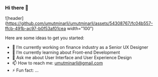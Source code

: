 ### Hi there 👋

![header](https://github.com/umutminarli/umutminarli/assets/54308767/fc04b557-ffcb-491b-ac97-b0f53af01cea width="100")


Here are some ideas to get you started:

- 🔭 I’m currently working on finance industry as a Senior UX Designer
- 🌱 I’m currently learning about Front-end Development
- 💬 Ask me about User Interface and User Experience Design
- 📫 How to reach me: umutminarli@gmail.com
- ⚡ Fun fact: ...
